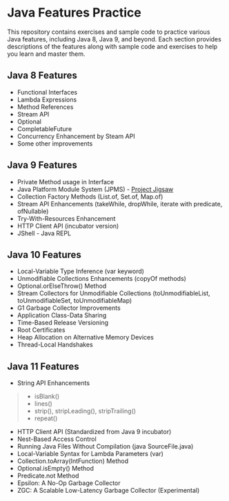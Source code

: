 # Java Features Practice

This repository contains exercises and sample code to practice various Java features, including Java 8, Java 9, and beyond. Each section provides descriptions of the features along with sample code and exercises to help you learn and master them.

## Java 8 Features

- Functional Interfaces
- Lambda Expressions
- Method References
- Stream API
- Optional
- CompletableFuture
- Concurrency Enhancement by Steam API
- Some other improvements


## Java 9 Features

- Private Method usage in Interface
- Java Platform Module System (JPMS) - [Project Jigsaw](https://openjdk.java.net/projects/jigsaw/)
- Collection Factory Methods (List.of, Set.of, Map.of)
- Stream API Enhancements (takeWhile, dropWhile, iterate with predicate, ofNullable)
- Try-With-Resources Enhancement
- HTTP Client API (incubator version)
- JShell - Java REPL


## Java 10 Features

- Local-Variable Type Inference (var keyword)
- Unmodifiable Collections Enhancements (copyOf methods)
- Optional.orElseThrow() Method
- Stream Collectors for Unmodifiable Collections (toUnmodifiableList, toUnmodifiableSet, toUnmodifiableMap)
- G1 Garbage Collector Improvements
- Application Class-Data Sharing
- Time-Based Release Versioning
- Root Certificates
- Heap Allocation on Alternative Memory Devices
- Thread-Local Handshakes


## Java 11 Features

- String API Enhancements
> - isBlank()
> - lines()
> - strip(), stripLeading(), stripTrailing()
> - repeat()

- HTTP Client API (Standardized from Java 9 incubator)
- Nest-Based Access Control
- Running Java Files Without Compilation (java SourceFile.java)
- Local-Variable Syntax for Lambda Parameters (var)
- Collection.toArray(IntFunction) Method
- Optional.isEmpty() Method
- Predicate.not Method
- Epsilon: A No-Op Garbage Collector
- ZGC: A Scalable Low-Latency Garbage Collector (Experimental)
